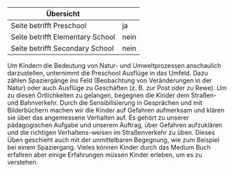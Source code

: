 | Übersicht | |
| --- | --- |
| Seite betrifft Preschool | ja |
| Seite betrifft Elementary School | nein |
| Seite betrifft Secondary School | nein |

Um Kindern die Bedeutung von Natur- und Umweltprozessen anschaulich darzustellen, unternimmt die Preschool Ausflüge in das Umfeld. Dazu zählen Spaziergänge ins Feld (Beobachtung von Veränderungen in der Natur) oder auch Ausflüge zu Geschäften (z. B. zur Post oder zu Rewe). Um zu diesen Örtlichkeiten zu gelangen, begegnen die Kinder dem Straßen- und Bahnverkehr. Durch die Sensibilisierung in Gesprächen und mit Bilderbüchern machen wir die Kinder auf Gefahren aufmerksam und klären sie über das angemessene Verhalten auf. Es gehört zu unserer pädagogischen Aufgabe und unserem Auftrag, über Gefahren aufzuklären und die richtigen Verhaltens-weisen im Straßenverkehr zu üben. Dieses Üben geschieht auch mit der unmittelbaren Begegnung, wie zum Beispiel bei einem Spaziergang. Vieles können Kinder durch das Medium Buch erfahren aber einige Erfahrungen müssen Kinder erleben, um es zu verstehen.